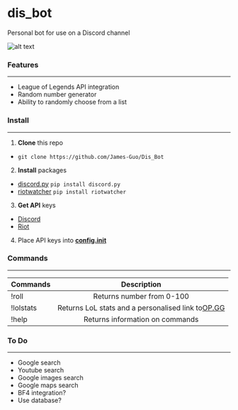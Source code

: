 # **dis_bot**
Personal bot for use on a Discord channel

![alt text](screenshots/help.png)


### **Features**
------------------------------------------
* League of Legends API integration
* Random number generator
* Ability to randomly choose from a list

### **Install**
------------------------------------------
1. **Clone** this repo
  * `git clone https://github.com/James-Guo/Dis_Bot`
2. **Install** packages
  * [discord.py](https://github.com/Rapptz/discord.py) `pip install discord.py`	
  * [riotwatcher](https://github.com/pseudonym117/Riot-Watcher) `pip install riotwatcher`
3. **Get API** keys
  * [Discord](https://discordapp.com/developers/docs/intro)
  * [Riot](https://developer.riotgames.com/)
4. Place API keys into [**config.init**](https://github.com/James-Guo/Dis_Bot/blob/master/config.ini)

### **Commands**
------------------------------------------
| Commands        | Description |
| ------------- |:-------------:|
| !roll 		| Returns number from 0-100 |
| !lolstats 	| Returns LoL stats and a personalised link to[OP.GG](http://oce.op.gg/) |
| !help 		| Returns information on commands|

### **To Do**
------------------------------------------
- Google search
- Youtube search
- Google images search
- Google maps search
- BF4 integration?
- Use database?
